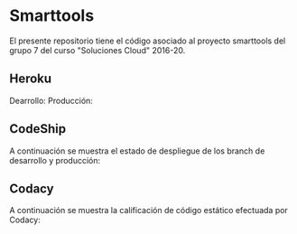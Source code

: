 # Smarttools
El presente repositorio tiene el código asociado al proyecto smarttools del grupo 7 del curso "Soluciones Cloud" 2016-20.

## Heroku

Dearrollo: 
Producción: 


## CodeShip
A continuación se muestra el estado de despliegue de los branch de desarrollo y producción:



## Codacy
A continuación se muestra la calificación de código estático efectuada por Codacy:

